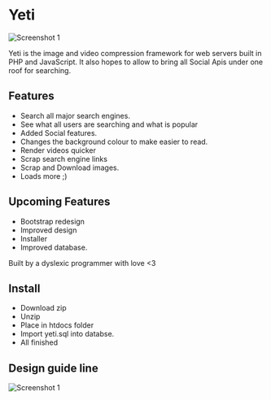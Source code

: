 Yeti 
==========

![Screenshot 1](http://www.projectbird.com/uploads/6/0/3/3/603320/3733704_orig.png "Screenshot 1")


Yeti is the image and video compression framework for web servers built in PHP and JavaScript. It also hopes to allow to bring all Social Apis under one roof for searching.


Features
--------------

- Search all major search engines.
- See what all users are searching and what is popular
- Added Social features.
- Changes the background colour to make easier to read.
- Render videos quicker
- Scrap search engine links
- Scrap and Download images.
- Loads more ;)


Upcoming Features
-----------------

-  Bootstrap redesign
-  Improved design
-  Installer
-  Improved database.


Built by a dyslexic programmer with love <3

Install
--------------

- Download zip
- Unzip
- Place in htdocs folder
- Import yeti.sql into databse.
- All finished 




Design guide line 
-------------

![Screenshot 1](http://cdn04.androidauthority.net/wp-content/uploads/2014/12/google-search-material-concept-3.png "Screenshot 1")


